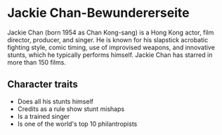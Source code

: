 # Jackie Chan-Bewundererseite

Jackie Chan (born 1954 as Chan Kong-sang) is a Hong Kong actor, film director, producer, and singer. He is known for his slapstick acrobatic fighting style, comic timing, use of improvised weapons, and innovative stunts, which he typically performs himself. Jackie Chan has starred in more than 150 films.

## Character traits
* Does all his stunts himself
* Credits as a rule show stunt mishaps  
* Is a trained singer
* Is one of the world's top 10 philantropists
